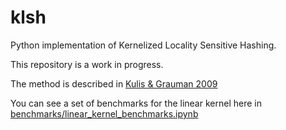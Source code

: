 klsh
====

Python implementation of Kernelized Locality Sensitive Hashing.

This repository is a work in progress.

The method is described in [Kulis & Grauman 2009](http://web.cse.ohio-state.edu/~kulis/klsh/klsh.htm)

You can see a set of benchmarks for the linear kernel here in [benchmarks/linear_kernel_benchmarks.ipynb](http://nbviewer.ipython.org/github/jakevdp/klsh/blob/master/benchmarks/linear_kernel_benchmarks.ipynb)